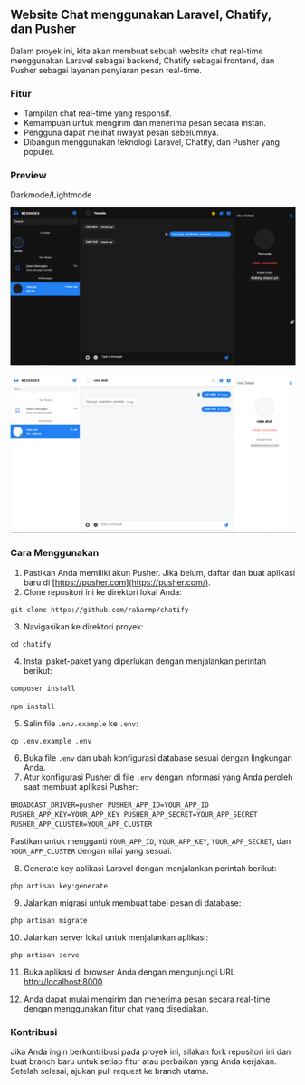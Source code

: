 ## Website Chat menggunakan Laravel, Chatify, dan Pusher

Dalam proyek ini, kita akan membuat sebuah website chat real-time menggunakan Laravel sebagai backend, Chatify sebagai frontend, dan Pusher sebagai layanan penyiaran pesan real-time.

### Fitur

-   Tampilan chat real-time yang responsif.
-   Kemampuan untuk mengirim dan menerima pesan secara instan.
-   Pengguna dapat melihat riwayat pesan sebelumnya.
-   Dibangun menggunakan teknologi Laravel, Chatify, dan Pusher yang populer.

### Preview

Darkmode/Lightmode

![Darkmode](https://raw.githubusercontent.com/rakarmp/chatify/master/preview/21.PNG)

![Lightmode](https://raw.githubusercontent.com/rakarmp/chatify/master/preview/22.PNG)

### Cara Menggunakan

1.  Pastikan Anda memiliki akun Pusher. Jika belum, daftar dan buat aplikasi baru di [https://pusher.com](https://pusher.com/).
2.  Clone repositori ini ke direktori lokal Anda:

```shell
git clone https://github.com/rakarmp/chatify
```

3.  Navigasikan ke direktori proyek:

```shell
cd chatify
```

4.  Instal paket-paket yang diperlukan dengan menjalankan perintah berikut:

```shell
composer install

npm install
```

5.  Salin file `.env.example` ke `.env`:

```shell
cp .env.example .env
```

6.  Buka file `.env` dan ubah konfigurasi database sesuai dengan lingkungan Anda.
7.  Atur konfigurasi Pusher di file `.env` dengan informasi yang Anda peroleh saat membuat aplikasi Pusher:

`BROADCAST_DRIVER=pusher
PUSHER_APP_ID=YOUR_APP_ID
PUSHER_APP_KEY=YOUR_APP_KEY
PUSHER_APP_SECRET=YOUR_APP_SECRET
PUSHER_APP_CLUSTER=YOUR_APP_CLUSTER`

Pastikan untuk mengganti `YOUR_APP_ID`, `YOUR_APP_KEY`, `YOUR_APP_SECRET`, dan `YOUR_APP_CLUSTER` dengan nilai yang sesuai.

8.  Generate key aplikasi Laravel dengan menjalankan perintah berikut:

```shell
php artisan key:generate
```

9.  Jalankan migrasi untuk membuat tabel pesan di database:

```shell
php artisan migrate
```

10. Jalankan server lokal untuk menjalankan aplikasi:

```shell
php artisan serve
```

11. Buka aplikasi di browser Anda dengan mengunjungi URL [http://localhost:8000](http://localhost:8000/).

12. Anda dapat mulai mengirim dan menerima pesan secara real-time dengan menggunakan fitur chat yang disediakan.

### Kontribusi

Jika Anda ingin berkontribusi pada proyek ini, silakan fork repositori ini dan buat branch baru untuk setiap fitur atau perbaikan yang Anda kerjakan. Setelah selesai, ajukan pull request ke branch utama.
